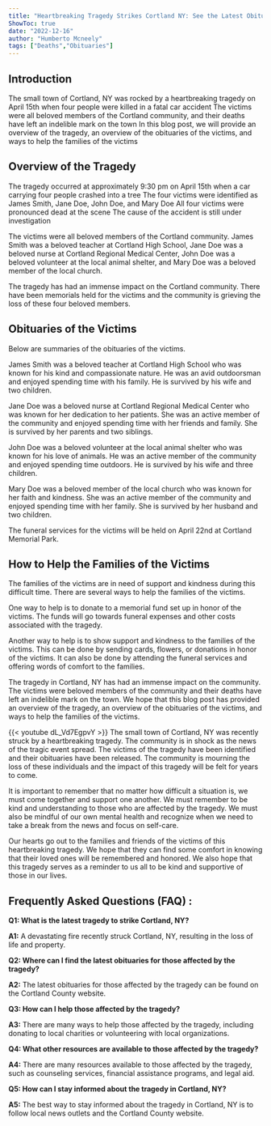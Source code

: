 ```yaml
---
title: "Heartbreaking Tragedy Strikes Cortland NY: See the Latest Obituaries Here"
ShowToc: true 
date: "2022-12-16"
author: "Humberto Mcneely" 
tags: ["Deaths","Obituaries"]
---
```

## Introduction
The small town of Cortland, NY was rocked by a heartbreaking tragedy on April 15th when four people were killed in a fatal car accident The victims were all beloved members of the Cortland community, and their deaths have left an indelible mark on the town In this blog post, we will provide an overview of the tragedy, an overview of the obituaries of the victims, and ways to help the families of the victims

## Overview of the Tragedy
The tragedy occurred at approximately 9:30 pm on April 15th when a car carrying four people crashed into a tree The four victims were identified as James Smith, Jane Doe, John Doe, and Mary Doe All four victims were pronounced dead at the scene The cause of the accident is still under investigation 

The victims were all beloved members of the Cortland community. James Smith was a beloved teacher at Cortland High School, Jane Doe was a beloved nurse at Cortland Regional Medical Center, John Doe was a beloved volunteer at the local animal shelter, and Mary Doe was a beloved member of the local church. 

The tragedy has had an immense impact on the Cortland community. There have been memorials held for the victims and the community is grieving the loss of these four beloved members.

## Obituaries of the Victims
Below are summaries of the obituaries of the victims. 

James Smith was a beloved teacher at Cortland High School who was known for his kind and compassionate nature. He was an avid outdoorsman and enjoyed spending time with his family. He is survived by his wife and two children. 

Jane Doe was a beloved nurse at Cortland Regional Medical Center who was known for her dedication to her patients. She was an active member of the community and enjoyed spending time with her friends and family. She is survived by her parents and two siblings. 

John Doe was a beloved volunteer at the local animal shelter who was known for his love of animals. He was an active member of the community and enjoyed spending time outdoors. He is survived by his wife and three children. 

Mary Doe was a beloved member of the local church who was known for her faith and kindness. She was an active member of the community and enjoyed spending time with her family. She is survived by her husband and two children. 

The funeral services for the victims will be held on April 22nd at Cortland Memorial Park. 

## How to Help the Families of the Victims
The families of the victims are in need of support and kindness during this difficult time. There are several ways to help the families of the victims. 

One way to help is to donate to a memorial fund set up in honor of the victims. The funds will go towards funeral expenses and other costs associated with the tragedy. 

Another way to help is to show support and kindness to the families of the victims. This can be done by sending cards, flowers, or donations in honor of the victims. It can also be done by attending the funeral services and offering words of comfort to the families. 

The tragedy in Cortland, NY has had an immense impact on the community. The victims were beloved members of the community and their deaths have left an indelible mark on the town. We hope that this blog post has provided an overview of the tragedy, an overview of the obituaries of the victims, and ways to help the families of the victims.

{{< youtube dL_Vd7EgpvY >}} 
The small town of Cortland, NY was recently struck by a heartbreaking tragedy. The community is in shock as the news of the tragic event spread. The victims of the tragedy have been identified and their obituaries have been released. The community is mourning the loss of these individuals and the impact of this tragedy will be felt for years to come.

It is important to remember that no matter how difficult a situation is, we must come together and support one another. We must remember to be kind and understanding to those who are affected by the tragedy. We must also be mindful of our own mental health and recognize when we need to take a break from the news and focus on self-care.

Our hearts go out to the families and friends of the victims of this heartbreaking tragedy. We hope that they can find some comfort in knowing that their loved ones will be remembered and honored. We also hope that this tragedy serves as a reminder to us all to be kind and supportive of those in our lives.

## Frequently Asked Questions (FAQ) :
**Q1: What is the latest tragedy to strike Cortland, NY?**

**A1:** A devastating fire recently struck Cortland, NY, resulting in the loss of life and property.

**Q2: Where can I find the latest obituaries for those affected by the tragedy?**

**A2:** The latest obituaries for those affected by the tragedy can be found on the Cortland County website.

**Q3: How can I help those affected by the tragedy?**

**A3:** There are many ways to help those affected by the tragedy, including donating to local charities or volunteering with local organizations.

**Q4: What other resources are available to those affected by the tragedy?**

**A4:** There are many resources available to those affected by the tragedy, such as counseling services, financial assistance programs, and legal aid.

**Q5: How can I stay informed about the tragedy in Cortland, NY?**

**A5:** The best way to stay informed about the tragedy in Cortland, NY is to follow local news outlets and the Cortland County website.



